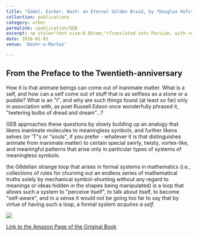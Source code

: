 ```yaml
---
title: "Gödel, Escher, Bach: an Eternal Golden Braid, by *Douglas Hofstadter*"
collection: publications
category: other
permalink: /publication/GEB
excerpt: <p style="font-size:0.85rem;">Translated into Persian, with <em>Morteza Khazanehdari, Abdolreza Khazanehdari</em> </p>
date: 2016-01-01
venue: 'Nashr-e-Markaz'

---
```

## From the Preface to the Twentieth-anniversary
How it is that animate beings can come out of inanimate matter. What is a self, and how can a self
come out of stuff that is as selfless as a stone or a puddle? What is an "I", and why are such things found (at least so far) only in association with, as poet Russell Edson once wonderfully phrased it, "teetering bulbs of dread and dream"...?

GEB approaches these questions by slowly building up an analogy that likens inanimate molecules to meaningless symbols, and further likens selves (or 'T"s or "souls", if you prefer - whatever it is that distinguishes animate from inanimate matter) to certain special swirly, twisty, vortex-like, and meaningful patterns that arise only in particular types of systems of meaningless symbols.

the G6delian strange loop that arises in formal systems in mathematics (i.e., collections of rules for churning out an endless series of mathematical truths solely by mechanical symbol-shunting without any regard to meanings or ideas hidden in the shapes being manipulated) is a loop that allows such a system to "perceive itself", to talk about itself, to become "self-aware", and in a sense it would not be going too far to say that by virtue of having such a loop, a formal system *acquires a self*.

<img src='/images/DrawingHands.png'>

[Link to the Amazon Page of the Original Book](https://www.amazon.com/G%C3%B6del-Escher-Bach-Eternal-Golden/dp/0465026567)
